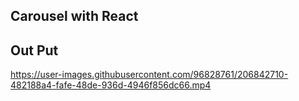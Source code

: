 ## Carousel with React
## Out Put


https://user-images.githubusercontent.com/96828761/206842710-482188a4-fafe-48de-936d-4946f856dc66.mp4

